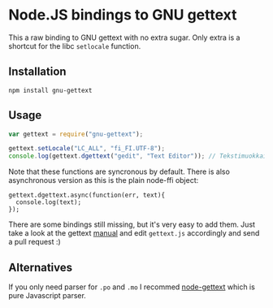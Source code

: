 # Node.JS bindings to GNU gettext

This a raw binding to GNU gettext with no extra sugar. Only extra is a shortcut
for the libc `setlocale` function.

## Installation

    npm install gnu-gettext

## Usage

```javascript
var gettext = require("gnu-gettext");

gettext.setLocale("LC_ALL", "fi_FI.UTF-8");
console.log(gettext.dgettext("gedit", "Text Editor")); // Tekstimuokkain
```

Note that these functions are syncronous by default. There is also asynchronous
version as this is the plain node-ffi object:

```javascrip:
gettext.dgettext.async(function(err, text){
  console.log(text);
});
```

There are some bindings still missing, but it's very easy to add them. Just
take a look at the gettext [manual][] and edit `gettext.js` accordingly and
send a pull request :)


## Alternatives

If you only need parser for `.po` and `.mo` I recommed [node-gettext][] which
is pure Javascript parser.

[node-gettext]: https://github.com/andris9/node-gettext
[manual]: http://www.gnu.org/software/gettext/manual/gettext.html

